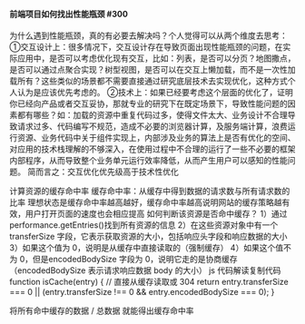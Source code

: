 #### 前端项目如何找出性能瓶颈 #300

为什么遇到性能瓶颈，真的有必要去解决吗？个人觉得可以从两个维度去思考：
①交互设计上：很多情况下，交互设计存在导致页面出现性能瓶颈的问题，在实际应用中，是否可以考虑优化现有交互，比如：列表，是否可以分页？地图撒点，是否可以通过点聚合实现？树型视图，是否可以在交互上懒加载，而不是一次性加载所有？这些类似的场景都不需要直接通过研究底层技术去实现优化，这种方式个人认为是应该优先考虑的。
②技术上：如果已经要考虑这个层面的优化了，证明你已经向产品或者交互妥协，那就专业的研究下在既定场景下，导致性能问题的因素都有哪些？如：加载的资源中重复代码过多，使得文件太大、业务设计不合理导致请求过多、代码编写不规范，造成不必要的浏览器计算，及服务端计算，浪费运行资源、业务代码中关于组件实现上，内部涉及业务的算法上是否有优化的空间、对应用的技术栈理解的不够深入，在使用过程中不合理的运行了一些不必要的框架内部程序，从而导致整个业务单元运行效率降低，从而产生用户可以感知的性能问题。
简而言之：交互优化优先级高于技术性优化


计算资源的缓存命中率
缓存命中率：从缓存中得到数据的请求数与所有请求数的比率
理想状态是缓存命中率越高越好，缓存命中率越高说明网站的缓存策略越有效，用户打开页面的速度也会相应提高
如何判断该资源是否命中缓存？
1）通过performance.getEntries()找到所有资源的信息
2）在这些资源对象中有一个transferSize 字段，它表示获取资源的大小，包括响应头字段和响应数据的大小
3）如果这个值为 0，说明是从缓存中直接读取的（强制缓存）
4）如果这个值不为 0，但是encodedBodySize 字段为 0，说明它走的是协商缓存（encodedBodySize 表示请求响应数据 body 的大小）
js 代码解读复制代码function isCache(entry) {
  // 直接从缓存读取或 304
  return entry.transferSize === 0 || (entry.transferSize !== 0 && entry.encodedBodySize === 0);
}

将所有命中缓存的数据 / 总数据 就能得出缓存命中率